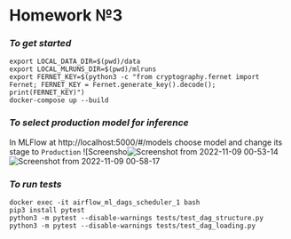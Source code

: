 # Homework №3
### _To get started_
```
export LOCAL_DATA_DIR=$(pwd)/data
export LOCAL_MLRUNS_DIR=$(pwd)/mlruns
export FERNET_KEY=$(python3 -c "from cryptography.fernet import Fernet; FERNET_KEY = Fernet.generate_key().decode(); print(FERNET_KEY)")
docker-compose up --build
```

### _To select production model for inference_
In MLFlow at http://localhost:5000/#/models choose model and change its stage to `Production`
![Screensho![Screenshot from 2022-11-09 00-53-14](https://user-images.githubusercontent.com/66686119/200684195-5f1f4a5e-504a-43a3-8b18-d22ed823fdab.png)
![Screenshot from 2022-11-09 00-58-17](https://user-images.githubusercontent.com/66686119/200684750-36609b08-7ac0-47f6-83cb-cfa72a4282c7.png)


### _To run tests_
```
docker exec -it airflow_ml_dags_scheduler_1 bash
pip3 install pytest
python3 -m pytest --disable-warnings tests/test_dag_structure.py
python3 -m pytest --disable-warnings tests/test_dag_loading.py
```
